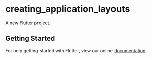 # creating_application_layouts

A new Flutter project.

## Getting Started

For help getting started with Flutter, view our online
[documentation](https://flutter.io/).
